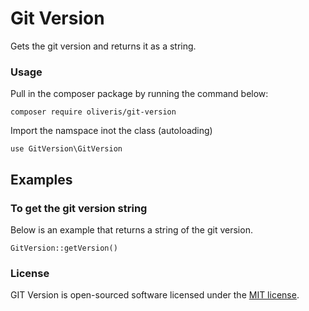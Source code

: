 # Git Version
Gets the git version and returns it as a string.

### Usage
<p>Pull in the composer package by running the command below:</p>

```
composer require oliveris/git-version
```

<p>Import the namspace inot the class (autoloading)</p>

```
use GitVersion\GitVersion
```

## Examples

### To get the git version string
<p>Below is an example that returns a string of the git version.</p>

```
GitVersion::getVersion()
```

### License

GIT Version is open-sourced software licensed under the [MIT license](https://opensource.org/licenses/MIT).